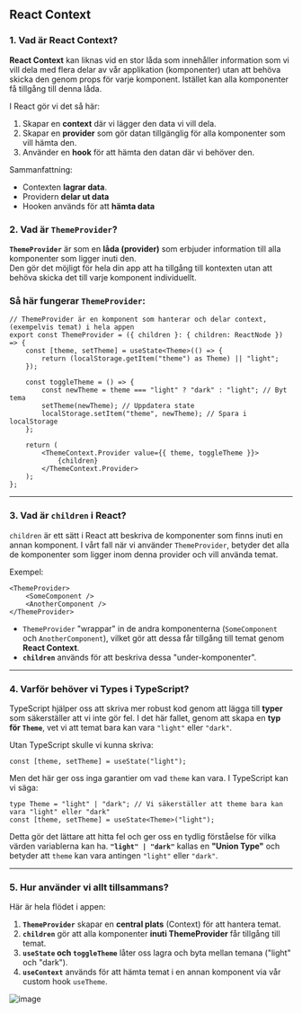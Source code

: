 


## React Context 

### **1. Vad är React Context?**

**React Context** kan liknas vid en stor låda som innehåller information som vi vill dela med flera delar av vår applikation 
(komponenter) utan att behöva skicka den genom props för varje komponent. Istället kan alla komponenter få tillgång till
denna låda. 

I React gör vi det så här:
1. Skapar en **context** där vi lägger den data vi vill dela.
2. Skapar en **provider** som gör datan tillgänglig för alla komponenter som vill hämta den. 
3. Använder en **hook** för att hämta den datan där vi behöver den.

Sammanfattning:
- Contexten **lagrar data**.
- Providern **delar ut data** 
- Hooken används för att **hämta data**

### **2. Vad är `ThemeProvider`?**

**`ThemeProvider`** är som en **låda (provider)** som erbjuder information till alla komponenter som ligger inuti den.  
Den gör det möjligt för hela din app att ha tillgång till kontexten utan att behöva skicka det till varje komponent individuellt.

### **Så här fungerar `ThemeProvider`**:
```tsx
// ThemeProvider är en komponent som hanterar och delar context, (exempelvis temat) i hela appen
export const ThemeProvider = ({ children }: { children: ReactNode }) => {
    const [theme, setTheme] = useState<Theme>(() => {
        return (localStorage.getItem("theme") as Theme) || "light";
    });

    const toggleTheme = () => {
        const newTheme = theme === "light" ? "dark" : "light"; // Byt tema
        setTheme(newTheme); // Uppdatera state
        localStorage.setItem("theme", newTheme); // Spara i localStorage
    };

    return (
        <ThemeContext.Provider value={{ theme, toggleTheme }}>
            {children}
        </ThemeContext.Provider>
    );
};
```
---

### **3. Vad är `children` i React?**

`children` är ett sätt i React att beskriva de komponenter som finns inuti en annan komponent. I vårt fall när vi använder `ThemeProvider`, betyder det alla de komponenter som ligger inom denna provider och vill använda temat.

Exempel:
```tsx
<ThemeProvider>
    <SomeComponent />
    <AnotherComponent />
</ThemeProvider>
```

- `ThemeProvider` "wrappar" in de andra komponenterna (`SomeComponent` och `AnotherComponent`), vilket gör att dessa får tillgång till temat genom **React Context**.
- **`children`** används för att beskriva dessa "under-komponenter".

---

### **4. Varför behöver vi Types i TypeScript?**

TypeScript hjälper oss att skriva mer robust kod genom att lägga till **typer** som säkerställer att vi inte gör fel. I det här fallet, genom att skapa en **typ för `Theme`**, vet vi att temat bara kan vara `"light"` eller `"dark"`. 

Utan TypeScript skulle vi kunna skriva:
```tsx
const [theme, setTheme] = useState("light");
```

Men det här ger oss inga garantier om vad `theme` kan vara. I TypeScript kan vi säga:
```tsx
type Theme = "light" | "dark"; // Vi säkerställer att theme bara kan vara "light" eller "dark"
const [theme, setTheme] = useState<Theme>("light");
```

Detta gör det lättare att hitta fel och ger oss en tydlig förståelse för vilka värden variablerna kan ha. **`"light" | "dark"`** kallas en **"Union Type"** och betyder att `theme` kan vara antingen `"light"` eller `"dark"`.

---

### **5. Hur använder vi allt tillsammans?**

Här är hela flödet i appen:

1. **`ThemeProvider`** skapar en **central plats** (Context) för att hantera temat.
2. **`children`** gör att alla komponenter **inuti ThemeProvider** får tillgång till temat.
3. **`useState` och `toggleTheme`** låter oss lagra och byta mellan temana ("light" och "dark").
4. **`useContext`** används för att hämta temat i en annan komponent via vår custom hook `useTheme`.

![image](https://github.com/user-attachments/assets/6f048650-fd0b-4f3b-bbde-cc3c32476304)

